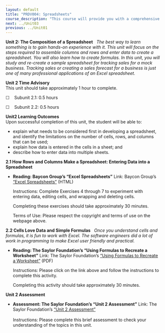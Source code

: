 ```yaml
---
layout: default
title: "PRDV004: Spreadsheets"
course_description: "This course will provide you with a comprehensive introduction to spreadsheets; it is designed for first-time users with very little or no exposure to the subject."
next: ../Unit03
previous: ../Unit01
---
```

**Unit 2: The Composition of a Spreadsheet** <span id="2"></span> 
*The best way to learn something is to gain hands-on experience with it.
This unit will focus on the steps required to assemble columns and rows
and enter data to create a spreadsheet. You will also learn how to
create formulas. In this unit, you will study and re-create a sample
spreadsheet for tracking sales for a mock business. Tracking sales or
creating a sales forecast for a business is just one of many
professional applications of an Excel spreadsheet.*

**Unit 2 Time Advisory**  
This unit should take approximately 1 hour to complete.  
  
 ☐    Subunit 2.1: 0.5 hours  
  
 ☐    Subunit 2.2: 0.5 hours 

**Unit2 Learning Outcomes**  
Upon successful completion of this unit, the student will be able to:
-   explain what needs to be considered first in developing a
    spreadsheet, and identify the limitations on the number of cells,
    rows, and columns that can be used;
-   explain how data is entered in the cells in a sheet; and
-   describe how to enter data into multiple sheets.

**2.1 How Rows and Columns Make a Spreadsheet: Entering Data into a
Spreadsheet** <span id="2.1"></span> 
-   **Reading: Baycon Group’s “Excel Spreadsheets”**
    Link: Baycon Group’s [“Excel
    Spreadsheets”](http://www.baycongroup.com/excel2007/01_excel.htm)
    (HTML)  
      
     Instructions: Complete Exercises 4 through 7 to experiment with
    entering data, editing cells, and wrapping and deleting cells.  
      
     Completing these exercises should take approximately 30 minutes.  
      
     Terms of Use: Please respect the copyright and terms of use on the
    webpage above.

**2.2 Cells Love Data and Simple Formulas** <span id="2.2"></span> 
*Once you understand cells and formulas, it is fun to work with Excel.
The software engineers did a lot of work in programming to make Excel
user friendly and practical.*

-   **Reading: The Saylor Foundation’s “Using Formulas to Recreate a
    Worksheet”**
    Link: The Saylor Foundation’s [“Using Formulas to Recreate a
    Worksheet”](http://www.saylor.org/site/wp-content/uploads/2012/10/PRDV004-2.2-Using-Formulas-to-Recreate-a-Worksheet-FINAL.pdf)
    (PDF)  
      
     Instructions: Please click on the link above and follow the
    instructions to complete this activity.  
      
     Completing this activity should take approximately 30 minutes.

**Unit 2 Assessment** <span id="2.3"></span> 
-   **Assessment: The Saylor Foundation’s “Unit 2 Assessment”**
    Link: The Saylor Foundation’s [“Unit 2
    Assessment”](http://school.saylor.org/mod/quiz/view.php?id=1262)  
        
     Instructions: Please complete this brief assessment to check your
    understanding of the topics in this unit.


